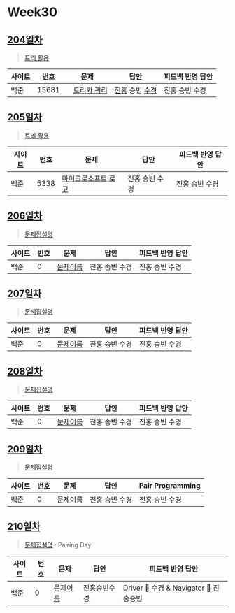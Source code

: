 # Week30

## [204일차](Day204)

> [트리 활용](https://www.acmicpc.net/group/workbook/view/9797/35412)

| 사이트 | 번호  | 문제                                                 | 답안           | 피드백 반영 답안 |
| ------ | ----- | ---------------------------------------------------- | -------------- | ---------------- |
| 백준   | 15681 | <img src="https://static.solved.ac/tier_small/11.svg" width="15px" height="15px"/>[트리와 쿼리](https://www.acmicpc.net/problem/15681) | [진홍](Day204/boj15681_kjh.java) 승빈 [수경](Day204/boj15681_hsk.py) | 진홍 승빈 수경   |

## [205일차](Day205)

> [트리 활용](https://www.acmicpc.net/group/workbook/view/9797/35421)

| 사이트 | 번호 | 문제                 | 답안           | 피드백 반영 답안 |
| ------ | ---- | -------------------- | -------------- | ---------------- |
| 백준   | 5338    | [마이크로소프트 로고](https://www.acmicpc.net/problem/5338) | 진홍 승빈 수경 | 진홍 승빈 수경   |

## [206일차](Day206)

> [문제집설명](문제집링크)

| 사이트 | 번호 | 문제                 | 답안           | 피드백 반영 답안 |
| ------ | ---- | -------------------- | -------------- | ---------------- |
| 백준   | 0    | [문제이름](문제링크) | 진홍 승빈 수경 | 진홍 승빈 수경   |

## [207일차](Day207)

> [문제집설명](문제집링크)

| 사이트 | 번호 | 문제                 | 답안           | 피드백 반영 답안 |
| ------ | ---- | -------------------- | -------------- | ---------------- |
| 백준   | 0    | [문제이름](문제링크) | 진홍 승빈 수경 | 진홍 승빈 수경   |

## [208일차](Day208)

> [문제집설명](문제집링크)

| 사이트 | 번호 | 문제                 | 답안           | 피드백 반영 답안 |
| ------ | ---- | -------------------- | -------------- | ---------------- |
| 백준   | 0    | [문제이름](문제링크) | 진홍 승빈 수경 | 진홍 승빈 수경   |

## [209일차](Day209)

> [문제집설명](문제집링크)

| 사이트 | 번호 | 문제                 | 답안         | Pair Programming                       |
| ------ | ---- | -------------------- | ------------ | -------------------------------------- |
| 백준   | 0    | [문제이름](문제링크) | 진홍 승빈 수경 | 진홍 승빈 수경   |

## [210일차](Day210)

> [문제집설명](문제집링크) : Pairing Day

| 사이트 | 번호 | 문제                 | 답안           | 피드백 반영 답안 |
| ------ | ---- | -------------------- | -------------- | ---------------- |
| 백준   | 0    | [문제이름](문제링크) | 진홍승빈수경 | Driver 🚗 수경 & Navigator 🧭 진홍승빈 |
